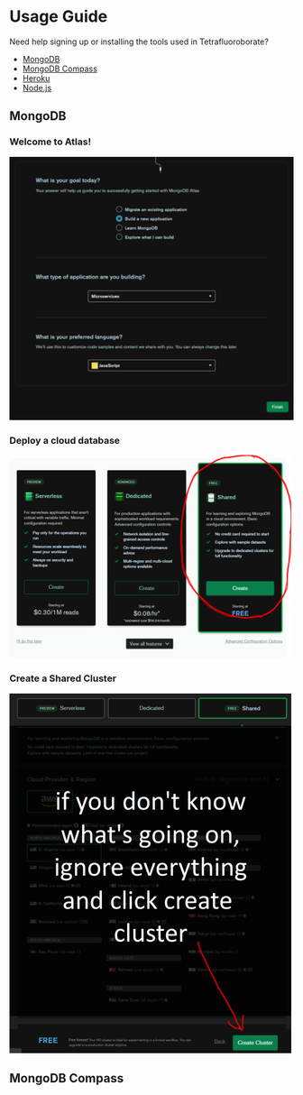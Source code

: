 # Usage Guide

Need help signing up or installing the tools used in Tetrafluoroborate?

- [MongoDB]()
- [MongoDB Compass]()
- [Heroku]()
- [Node.js]()

## MongoDB

### Welcome to Atlas!

![mongo1](/mongo1.png)

### Deploy a cloud database
![mongo2](/mongo2.png)

### Create a Shared Cluster
![mongo3](/mongo3.png)

## MongoDB Compass
